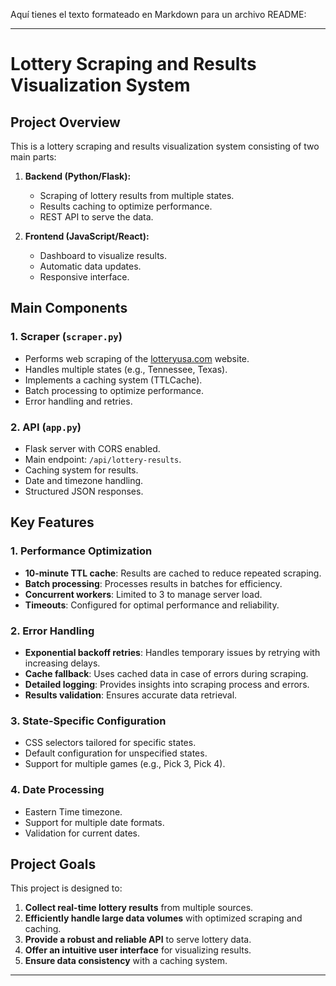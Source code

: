 Aquí tienes el texto formateado en Markdown para un archivo README:

---

# Lottery Scraping and Results Visualization System

## Project Overview

This is a lottery scraping and results visualization system consisting of two main parts:

1. **Backend (Python/Flask):**
   - Scraping of lottery results from multiple states.
   - Results caching to optimize performance.
   - REST API to serve the data.

2. **Frontend (JavaScript/React):**
   - Dashboard to visualize results.
   - Automatic data updates.
   - Responsive interface.

## Main Components

### 1. Scraper (`scraper.py`)
- Performs web scraping of the [lotteryusa.com](https://www.lotteryusa.com) website.
- Handles multiple states (e.g., Tennessee, Texas).
- Implements a caching system (TTLCache).
- Batch processing to optimize performance.
- Error handling and retries.

### 2. API (`app.py`)
- Flask server with CORS enabled.
- Main endpoint: `/api/lottery-results`.
- Caching system for results.
- Date and timezone handling.
- Structured JSON responses.

## Key Features

### 1. Performance Optimization
- **10-minute TTL cache**: Results are cached to reduce repeated scraping.
- **Batch processing**: Processes results in batches for efficiency.
- **Concurrent workers**: Limited to 3 to manage server load.
- **Timeouts**: Configured for optimal performance and reliability.

### 2. Error Handling
- **Exponential backoff retries**: Handles temporary issues by retrying with increasing delays.
- **Cache fallback**: Uses cached data in case of errors during scraping.
- **Detailed logging**: Provides insights into scraping process and errors.
- **Results validation**: Ensures accurate data retrieval.

### 3. State-Specific Configuration
- CSS selectors tailored for specific states.
- Default configuration for unspecified states.
- Support for multiple games (e.g., Pick 3, Pick 4).

### 4. Date Processing
- Eastern Time timezone.
- Support for multiple date formats.
- Validation for current dates.

## Project Goals

This project is designed to:
1. **Collect real-time lottery results** from multiple sources.
2. **Efficiently handle large data volumes** with optimized scraping and caching.
3. **Provide a robust and reliable API** to serve lottery data.
4. **Offer an intuitive user interface** for visualizing results.
5. **Ensure data consistency** with a caching system.

---
